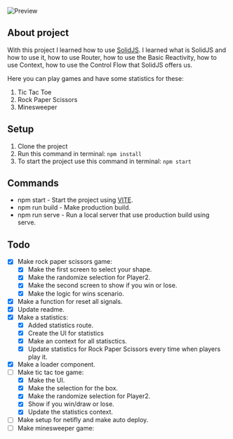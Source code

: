 ![Preview](https://i.imgur.com/vZKj7tm.png)

## About project

With this project I learned how to use [SolidJS](https://www.solidjs.com/). I learned what is SolidJS and how to use it, how to use Router, how to use the Basic Reactivity, how to use Context, how to use the Control Flow that SolidJS offers us.




Here you can play games and have some statistics for these:

1. Tic Tac Toe
2. Rock Paper Scissors
3. Minesweeper

## Setup

1. Clone the project
2. Run this command in terminal: `npm install`
3. To start the project use this command in terminal: `npm start`

## Commands

-   npm start - Start the project using [VITE](https://vitejs.dev/).
-   npm run build - Make production build.
-   npm run serve - Run a local server that use production build using serve.

## Todo

-   [x] Make rock paper scissors game:
    -   [x] Make the first screen to select your shape.
    -   [x] Make the randomize selection for Player2.
    -   [x] Make the second screen to show if you win or lose.
    -   [x] Make the logic for wins scenario.
-   [x] Make a function for reset all signals.
-   [x] Update readme.
-   [x] Make a statistics:
    -   [x] Added statistics route.
    -   [x] Create the UI for statistics
    -   [x] Make an context for all statisctics.
    -   [x] Update statistics for Rock Paper Scissors every time when players play it.
-   [x] Make a loader component.
-   [ ] Make tic tac toe game:
    -   [x] Make the UI.
    -   [x] Make the selection for the box.
    -   [x] Make the randomize selection for Player2.
    -   [x] Show if you win/draw or lose.
    -   [x] Update the statistics context.
-   [ ] Make setup for netifly and make auto deploy.
-   [ ] Make minesweeper game:
